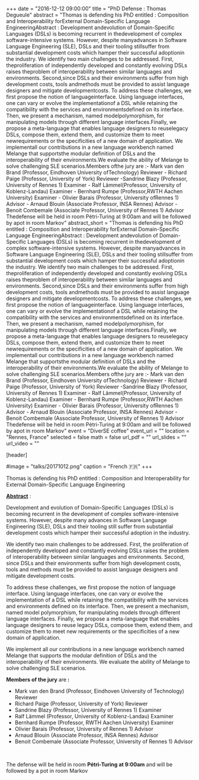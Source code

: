 +++
date = "2016-12-12 09:00:00"
title = "PhD Defense : Thomas Degueule"
abstract = "Thomas is defending his PhD entitled : Composition and Interoperability forExternal Domain-Specific Language EngineeringAbstract : Development andevolution of Domain-Specific Languages (DSLs) is becoming recurrent in thedevelopment of complex software-intensive systems. However, despite manyadvances in Software Language Engineering (SLE), DSLs and their tooling stillsuffer from substantial development costs which hamper their successful adoptionin the industry. We identify two main challenges to be addressed. First, theproliferation of independently developed and constantly evolving DSLs raises theproblem of interoperability between similar languages and environments. Second,since DSLs and their environments suffer from high development costs, tools andmethods must be provided to assist language designers and mitigate developmentcosts. To address these challenges, we first propose the notion of languageinterface. Using language interfaces, one can vary or evolve the implementationof a DSL while retaining the compatibility with the services and environmentsdefined on its interface. Then, we present a mechanism, named modelpolymorphism, for manipulating models through different language interfaces.Finally, we propose a meta-language that enables language designers to reuselegacy DSLs, compose them, extend them, and customize them to meet newrequirements or the specificities of a new domain of application. We implementall our contributions in a new language workbench named Melange that supportsthe modular definition of DSLs and the interoperability of their environments.We evaluate the ability of Melange to solve challenging SLE scenarios.Members ofthe jury are :- Mark van den Brand (Professor, Eindhoven University ofTechnology) Reviewer - Richard Paige (Professor, University of York) Reviewer -Sandrine Blazy (Professor, University of Rennes 1) Examiner - Ralf Lämmel(Professor, University of Koblenz-Landau) Examiner - Bernhard Rumpe (Professor,RWTH Aachen University) Examiner - Olivier Barais (Professor, University ofRennes 1) Advisor - Arnaud Blouin (Associate Professor, INSA Rennes) Advisor -Benoit Combemale (Associate Professor, University of Rennes 1) Advisor Thedefense will be held in room Pétri-Turing at 9:00am and will be followed by apot in room Markov"
abstract_short = "Thomas is defending his PhD entitled : Composition and Interoperability forExternal Domain-Specific Language EngineeringAbstract : Development andevolution of Domain-Specific Languages (DSLs) is becoming recurrent in thedevelopment of complex software-intensive systems. However, despite manyadvances in Software Language Engineering (SLE), DSLs and their tooling stillsuffer from substantial development costs which hamper their successful adoptionin the industry. We identify two main challenges to be addressed. First, theproliferation of independently developed and constantly evolving DSLs raises theproblem of interoperability between similar languages and environments. Second,since DSLs and their environments suffer from high development costs, tools andmethods must be provided to assist language designers and mitigate developmentcosts. To address these challenges, we first propose the notion of languageinterface. Using language interfaces, one can vary or evolve the implementationof a DSL while retaining the compatibility with the services and environmentsdefined on its interface. Then, we present a mechanism, named modelpolymorphism, for manipulating models through different language interfaces.Finally, we propose a meta-language that enables language designers to reuselegacy DSLs, compose them, extend them, and customize them to meet newrequirements or the specificities of a new domain of application. We implementall our contributions in a new language workbench named Melange that supportsthe modular definition of DSLs and the interoperability of their environments.We evaluate the ability of Melange to solve challenging SLE scenarios.Members ofthe jury are :- Mark van den Brand (Professor, Eindhoven University ofTechnology) Reviewer - Richard Paige (Professor, University of York) Reviewer -Sandrine Blazy (Professor, University of Rennes 1) Examiner - Ralf Lämmel(Professor, University of Koblenz-Landau) Examiner - Bernhard Rumpe (Professor,RWTH Aachen University) Examiner - Olivier Barais (Professor, University ofRennes 1) Advisor - Arnaud Blouin (Associate Professor, INSA Rennes) Advisor -Benoit Combemale (Associate Professor, University of Rennes 1) Advisor Thedefense will be held in room Pétri-Turing at 9:00am and will be followed by apot in room Markov"
event = "DiverSE coffee"
event_url = ""
location = "Rennes, France"
selected = false
math = false
url_pdf = ""
url_slides = ""
url_video = ""


[header]

#image = "talks/20171012.png"
caption = "French :fr:"
+++


Thomas is defending his PhD entitled : Composition and Interoperability for External Domain-Specific Language Engineering

<span style="text-decoration: underline;"><strong>Abstract</strong></span> :

Development and evolution of Domain-Specific Languages (DSLs) is becoming recurrent in the development of complex software-intensive systems. However, despite many advances in Software Language Engineering (SLE), DSLs and their tooling still suffer from substantial development costs which hamper their successful adoption in the industry.

We identify two main challenges to be addressed. First, the proliferation of independently developed and constantly evolving DSLs raises the problem of interoperability between similar languages and environments. Second, since DSLs and their environments suffer from high development costs, tools and methods must be provided to assist
language designers and mitigate development costs.

To address these challenges, we first propose the notion of language interface. Using language interfaces, one can vary or evolve the implementation of a DSL while retaining the compatibility with the services and environments defined on its interface. Then, we present a mechanism, named model polymorphism, for manipulating models through
different language interfaces. Finally, we propose a meta-language that enables language designers to reuse legacy DSLs, compose them, extend them, and customize them to meet new requirements or the specificities of a new domain of application.

We implement all our contributions in a new language workbench named Melange that supports the modular definition of DSLs and the interoperability of their environments. We evaluate the ability of Melange to solve challenging SLE scenarios.

<strong>Members of the jury </strong>are<strong> :</strong>

- Mark van den Brand (Professor, Eindhoven University of Technology) Reviewer
- Richard Paige (Professor, University of York) Reviewer
- Sandrine Blazy (Professor, University of Rennes 1) Examiner
- Ralf Lämmel (Professor, University of Koblenz-Landau) Examiner
- Bernhard Rumpe (Professor, RWTH Aachen University) Examiner
- Olivier Barais (Professor, University of Rennes 1) Advisor
- Arnaud Blouin (Associate Professor, INSA Rennes) Advisor
- Benoit Combemale (Associate Professor, University of Rennes 1) Advisor

&nbsp;

The defense will be held in room <strong>Pétri-Turing at 9:00am</strong> and will be followed by a pot in room Markov
